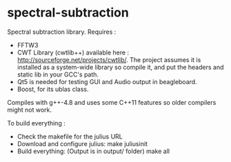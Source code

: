 spectral-subtraction
====================

Spectral subtraction library.
Requires : 
 - FFTW3 
 - CWT Library (cwtlib++) available here : http://sourceforge.net/projects/cwtlib/.
The project assumes it is installed as a system-wide library so compile it, and put the headers and static lib in your GCC's path.
 - Qt5 is needed for testing GUI and Audio output in beagleboard.
 - Boost, for its ublas class.

Compiles with g++-4.8 and uses some C++11 features so older compilers might
not work.


To build everything :
- Check the makefile for the julius URL
- Download and configure julius:
      make juliusinit 
- Build everything: (Output is in output/ folder)
      make all

